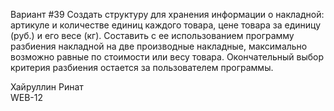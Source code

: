 Вариант #39
Создать структуру для хранения информации о накладной: артикуле и количестве единиц каждого товара, цене товара за единицу (руб.) и его весе (кг). Составить с ее использованием программу разбиения накладной на две производные накладные, максимально возможно равные по стоимости или весу товара. Окончательный выбор критерия разбиения остается за пользователем программы.

Хайруллин Ринат  
WEB-12